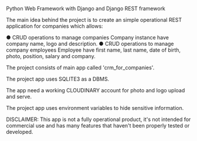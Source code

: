 Python Web Framework with Django and Django REST framework

The main idea behind the project is to create an simple operational REST application for companies which allows:

● CRUD operations to manage companies
  Company instance have company name, logo and description.
● CRUD operations to manage company employees
  Employee have first name, last name, date of birth, photo, position, salary and company.

The project consists of main app called 'crm_for_companies'.

The project app uses SQLITE3 as a DBMS.

The app need a working CLOUDINARY account for photo and logo upload and serve.

The project app uses environment variables to hide sensitive information.

DISCLAIMER: This app is not a fully operational product, it's not intended for commercial use and has many features that haven't been properly tested or developed.
